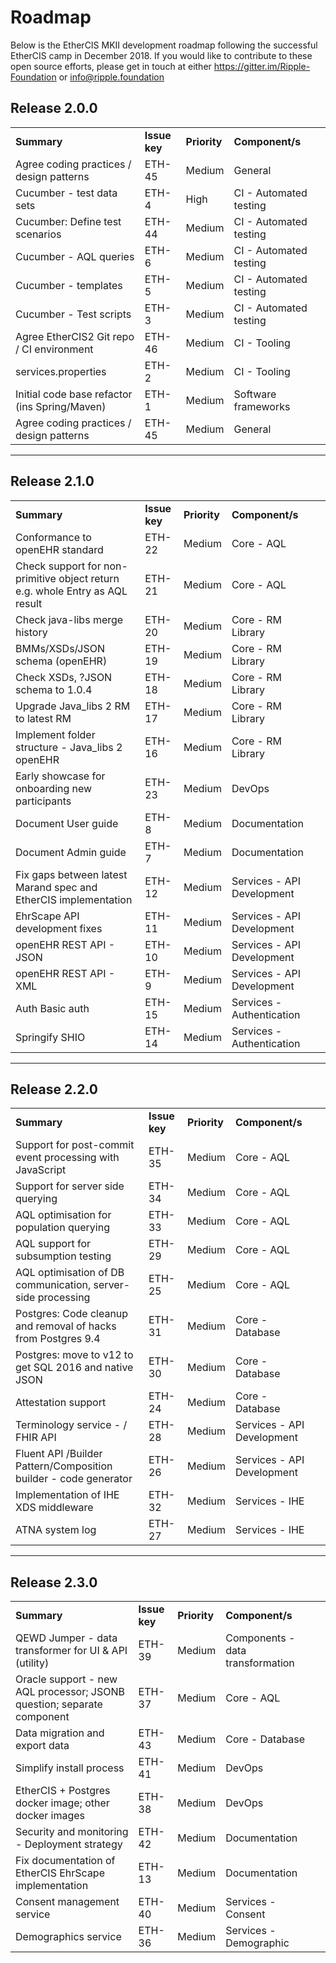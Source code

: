 # Roadmap

Below is the EtherCIS MKII development roadmap following the successful EtherCIS camp in December 2018. If you would like to contribute to these open source efforts, please get in touch at either https://gitter.im/Ripple-Foundation or info@ripple.foundation

##  Release 2.0.0
|                                                                              |           |          |               |                  |
|------------------------------------------------------------------------------|-----------------|----------|---------------|----------------------------------| 
| **Summary**                                                                  | **Issue key** | **Priority** | **Component/s**          |
| Agree coding practices / design patterns                                     | ETH-45    | Medium   | General                          | 
| Cucumber - test data sets                                                    | ETH-4     | High     | CI - Automated testing           | 
| Cucumber: Define test scenarios                                              | ETH-44    | Medium   | CI - Automated testing           | 
| Cucumber - AQL queries                                                       | ETH-6     | Medium   | CI - Automated testing           | 
| Cucumber - templates                                                         | ETH-5     | Medium   | CI - Automated testing           | 
| Cucumber - Test scripts                                                      | ETH-3     | Medium   | CI - Automated testing           | 
| Agree EtherCIS2 Git repo / CI environment                                    | ETH-46    | Medium   | CI - Tooling                     | 
| services.properties                                                          | ETH-2     | Medium   | CI - Tooling                     | 
| Initial code base refactor (ins Spring/Maven)                                | ETH-1     | Medium   | Software frameworks              | 
| Agree coding practices / design patterns                                     | ETH-45    | Medium   | General                          | 
___
##  Release 2.1.0

|                                                                              |           |          |               |                                  | 
|------------------------------------------------------------------------------|--------------|----------|---------------|----------------------------------| 
| **Summary**                                                                      | **Issue key** | **Priority** | **Component/s**      | 
| Conformance to openEHR standard                                              | ETH-22    | Medium   | Core - AQL                       | 
| Check support for non-primitive object return e.g. whole Entry as AQL result | ETH-21    | Medium   | Core - AQL                       | 
| Check java-libs merge history                                                | ETH-20    | Medium   | Core - RM Library                | 
| BMMs/XSDs/JSON schema (openEHR)                                              | ETH-19    | Medium   | Core - RM Library                | 
| Check XSDs, ?JSON schema to 1.0.4                                            | ETH-18    | Medium   | Core - RM Library                | 
| Upgrade Java_libs 2 RM to latest RM                                          | ETH-17    | Medium   | Core - RM Library                | 
| Implement folder structure - Java_libs 2 openEHR                             | ETH-16    | Medium   | Core - RM Library                | 
| Early showcase for onboarding new participants                               | ETH-23    | Medium   | DevOps                           | 
| Document User guide                                                          | ETH-8     | Medium   | Documentation                    | 
| Document Admin guide                                                         | ETH-7     | Medium   | Documentation                    | 
| Fix gaps between latest Marand spec and EtherCIS implementation              | ETH-12    | Medium   | Services - API Development       | 
| EhrScape API development fixes                                               | ETH-11    | Medium   | Services - API Development       | 
| openEHR REST API - JSON                                                      | ETH-10    | Medium   | Services - API Development       | 
| openEHR REST API  - XML                                                      | ETH-9     | Medium   | Services - API Development       | 
| Auth Basic auth                                                              | ETH-15    | Medium   | Services - Authentication        | 
| Springify SHIO                                                               | ETH-14    | Medium   | Services - Authentication        | 

___
##  Release 2.2.0
|                                                                              |           |          |               |                                  | 
|------------------------------------------------------------------------------|--------------|----------|---------------|----------------------------------| 
| **Summary**                                                                      | **Issue key** | **Priority** | **Component/s**      | 
| Support for post-commit event processing with JavaScript                     | ETH-35    | Medium   | Core - AQL                       | 
| Support for server side querying                                             | ETH-34    | Medium   | Core - AQL                       | 
| AQL optimisation for population querying                                     | ETH-33    | Medium   | Core - AQL                       | 
| AQL support for subsumption testing                                          | ETH-29    | Medium   | Core - AQL                       | 
| AQL optimisation of DB communication, server-side processing                 | ETH-25    | Medium   | Core - AQL                       | 
| Postgres: Code cleanup and removal of hacks from Postgres 9.4                | ETH-31    | Medium   | Core - Database                  | 
| Postgres: move to v12 to get SQL 2016 and native JSON                        | ETH-30    | Medium   | Core - Database                  | 
| Attestation support                                                          | ETH-24    | Medium   | Core - Database                  | 
| Terminology service - / FHIR API                                             | ETH-28    | Medium   | Services - API Development       | 
| Fluent API /Builder Pattern/Composition builder - code generator             | ETH-26    | Medium   | Services - API Development       | 
| Implementation of IHE XDS middleware                                         | ETH-32    | Medium   | Services - IHE                   | 
| ATNA system log                                                              | ETH-27    | Medium   | Services - IHE                   | 
___

##  Release 2.3.0

|                                                                              |           |          |               |                                  | 
|------------------------------------------------------------------------------|--------------|----------|---------------|----------------------------------| 
| **Summary**                                                                      | **Issue key** | **Priority** | **Component/s**      | 
| QEWD Jumper - data transformer for UI & API (utility)                        | ETH-39    | Medium   | Components - data transformation | 
| Oracle support - new AQL processor; JSONB question; separate component       | ETH-37    | Medium   | Core - AQL                       | 
|  Data migration and export data                                              | ETH-43    | Medium   | Core - Database                  | 
| Simplify install process                                                     | ETH-41    | Medium   | DevOps                           | 
| EtherCIS + Postgres docker image; other docker images                        | ETH-38    | Medium   | DevOps                           | 
| Security and monitoring - Deployment strategy                                | ETH-42    | Medium   | Documentation                    | 
| Fix documentation of EtherCIS EhrScape implementation                        | ETH-13    | Medium   | Documentation                    | 
| Consent management service                                                   | ETH-40    | Medium   | Services - Consent               | 
| Demographics service                                                         | ETH-36    | Medium   | Services - Demographic           | 
